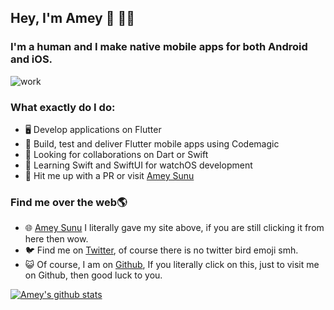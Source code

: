 ## Hey, I'm Amey :wave:  :man_technologist:

### I'm a human and I make native mobile apps for both Android and iOS.

  <!-- *Write once, deploy on multiple platforms*
  <br>
![meme](https://user-images.githubusercontent.com/48415436/90749865-ac52a000-e2dc-11ea-9141-ca27d78eb19c.jpg)  -->
![work](https://user-images.githubusercontent.com/48415436/94673880-0dc84e80-0320-11eb-9700-e6a4be04e5fc.jpg)

### What exactly do I do:
* 🖥️ Develop applications on Flutter
* 🔬 Build, test and deliver Flutter mobile apps using Codemagic
* 🍁 Looking for collaborations on Dart or Swift
* 🙏 Learning Swift and SwiftUI for watchOS development
* 💁 Hit me up with a PR or visit [Amey Sunu](https://amey.live)


### Find me over the web🌎
* 🌐 [Amey Sunu](https://amey.live) I literally gave my site above, if you are still clicking it from here then wow.
* 🐦 Find me on [Twitter](https://twitter.com/ameysunu), of course there is no twitter bird emoji smh.
* 😺 Of course, I am on [Github](https://github.com/ameysunu), If you literally click on this, just to visit me on Github, then good luck to you.

[![Amey's github stats](https://github-readme-stats.vercel.app/api?username=ameysunu&&show_icons=true&bg_color=FFFFFF&title_color=63409E&icon_color=FF8964)](https://amey.live)
